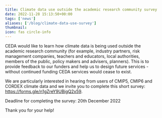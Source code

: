 ```yaml
---
title: Climate data use outside the academic research community survey
date: 2022-11-28 15:13:50+00:00
tags: ['news']
aliases: ['/blog/climate-data-use-survey']
thumbnail: 
icon: fas circle-info
---
```


CEDA would like to learn how climate data is being used outside the academic research community (for example, industry partners, risk management companies, teachers and educators, local authorities, members of the public, policy makers and advisers, planners). This is to provide feedback to our funders and help us to design future services - without continued funding CEDA services would cease to exist.


We are particularly interested in hearing from users of CMIP5, CMIP6 and CORDEX climate data and we invite you to complete this short survey: <https://forms.gle/n1gZreY9UBigQ2x59>.


Deadline for completing the survey: 20th December 2022



Thank you for your help!


